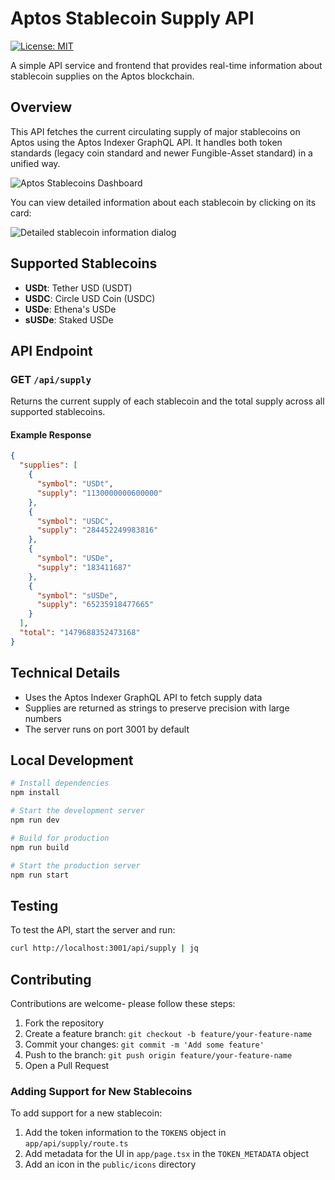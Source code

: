 # Aptos Stablecoin Supply API
[![License: MIT](https://img.shields.io/badge/License-MIT-yellow.svg)](https://opensource.org/licenses/MIT)

A simple API service and frontend that provides real-time information about stablecoin supplies on the Aptos blockchain.

## Overview

This API fetches the current circulating supply of major stablecoins on Aptos using the Aptos Indexer GraphQL API. It handles both token standards (legacy coin standard and newer Fungible-Asset standard) in a unified way.

![Aptos Stablecoins Dashboard](page.png)

You can view detailed information about each stablecoin by clicking on its card:

![Detailed stablecoin information dialog](dialog.png)

## Supported Stablecoins

- **USDt**: Tether USD (USDT)
- **USDC**: Circle USD Coin (USDC)
- **USDe**: Ethena's USDe
- **sUSDe**: Staked USDe

## API Endpoint

### GET `/api/supply`

Returns the current supply of each stablecoin and the total supply across all supported stablecoins.

#### Example Response

```json
{
  "supplies": [
    {
      "symbol": "USDt",
      "supply": "1130000000600000"
    },
    {
      "symbol": "USDC",
      "supply": "284452249983816"
    },
    {
      "symbol": "USDe",
      "supply": "183411687"
    },
    {
      "symbol": "sUSDe",
      "supply": "65235918477665"
    }
  ],
  "total": "1479688352473168"
}
```

## Technical Details

- Uses the Aptos Indexer GraphQL API to fetch supply data
- Supplies are returned as strings to preserve precision with large numbers
- The server runs on port 3001 by default

## Local Development

```bash
# Install dependencies
npm install

# Start the development server
npm run dev

# Build for production
npm run build

# Start the production server
npm run start
```

## Testing

To test the API, start the server and run:

```bash
curl http://localhost:3001/api/supply | jq
```

## Contributing

Contributions are welcome- please follow these steps:

1. Fork the repository
2. Create a feature branch: `git checkout -b feature/your-feature-name`
3. Commit your changes: `git commit -m 'Add some feature'`
4. Push to the branch: `git push origin feature/your-feature-name`
5. Open a Pull Request

### Adding Support for New Stablecoins

To add support for a new stablecoin:
1. Add the token information to the `TOKENS` object in `app/api/supply/route.ts`
2. Add metadata for the UI in `app/page.tsx` in the `TOKEN_METADATA` object
3. Add an icon in the `public/icons` directory

